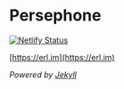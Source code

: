 # Persephone

[![Netlify Status](https://api.netlify.com/api/v1/badges/dec8affe-50c4-42fc-8528-32c7481e1755/deploy-status)](https://app.netlify.com/sites/yexiqingxi/deploys)

[https://erl.im](https://erl.im)

*Powered by [Jekyll](https://jekyllrb.com/)*
